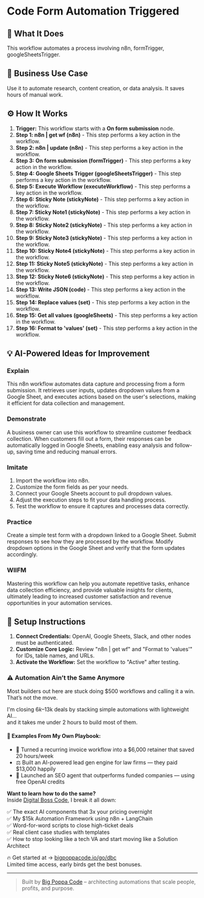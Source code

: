 # Code Form Automation Triggered

## 🚀 What It Does
This workflow automates a process involving n8n, formTrigger, googleSheetsTrigger.

## 💼 Business Use Case
Use it to automate research, content creation, or data analysis. It saves hours of manual work.

## ⚙️ How It Works
1.  **Trigger:** This workflow starts with a **On form submission** node.
2. **Step 1: n8n | get wf (n8n)** - This step performs a key action in the workflow.
3. **Step 2: n8n | update (n8n)** - This step performs a key action in the workflow.
4. **Step 3: On form submission (formTrigger)** - This step performs a key action in the workflow.
5. **Step 4: Google Sheets Trigger (googleSheetsTrigger)** - This step performs a key action in the workflow.
6. **Step 5: Execute Workflow (executeWorkflow)** - This step performs a key action in the workflow.
7. **Step 6: Sticky Note (stickyNote)** - This step performs a key action in the workflow.
8. **Step 7: Sticky Note1 (stickyNote)** - This step performs a key action in the workflow.
9. **Step 8: Sticky Note2 (stickyNote)** - This step performs a key action in the workflow.
10. **Step 9: Sticky Note3 (stickyNote)** - This step performs a key action in the workflow.
11. **Step 10: Sticky Note4 (stickyNote)** - This step performs a key action in the workflow.
12. **Step 11: Sticky Note5 (stickyNote)** - This step performs a key action in the workflow.
13. **Step 12: Sticky Note6 (stickyNote)** - This step performs a key action in the workflow.
14. **Step 13: Write JSON (code)** - This step performs a key action in the workflow.
15. **Step 14: Replace values (set)** - This step performs a key action in the workflow.
16. **Step 15: Get all values (googleSheets)** - This step performs a key action in the workflow.
17. **Step 16: Format to 'values' (set)** - This step performs a key action in the workflow.

## 💡 AI-Powered Ideas for Improvement
### Explain
This n8n workflow automates data capture and processing from a form submission. It retrieves user inputs, updates dropdown values from a Google Sheet, and executes actions based on the user's selections, making it efficient for data collection and management.

### Demonstrate
A business owner can use this workflow to streamline customer feedback collection. When customers fill out a form, their responses can be automatically logged in Google Sheets, enabling easy analysis and follow-up, saving time and reducing manual errors.

### Imitate
1. Import the workflow into n8n.
2. Customize the form fields as per your needs.
3. Connect your Google Sheets account to pull dropdown values.
4. Adjust the execution steps to fit your data handling process.
5. Test the workflow to ensure it captures and processes data correctly.

### Practice
Create a simple test form with a dropdown linked to a Google Sheet. Submit responses to see how they are processed by the workflow. Modify dropdown options in the Google Sheet and verify that the form updates accordingly.

### WIIFM
Mastering this workflow can help you automate repetitive tasks, enhance data collection efficiency, and provide valuable insights for clients, ultimately leading to increased customer satisfaction and revenue opportunities in your automation services.

## 🔧 Setup Instructions
1. **Connect Credentials:** OpenAI, Google Sheets, Slack, and other nodes must be authenticated.
2. **Customize Core Logic:** Review "n8n | get wf" and "Format to 'values'" for IDs, table names, and URLs.
3. **Activate the Workflow:** Set the workflow to "Active" after testing.

### ⚠️ Automation Ain’t the Same Anymore

Most builders out here are stuck doing $500 workflows and calling it a win.  
That’s not the move.  

I'm closing $6k–$13k deals by stacking simple automations with lightweight AI...  
and it takes me under 2 hours to build most of them.

#### 🧠 Examples From My Own Playbook:
- 🔁 Turned a recurring invoice workflow into a $6,000 retainer that saved 20 hours/week  
- ⚖️ Built an AI-powered lead gen engine for law firms — they paid $13,000 happily  
- 🚀 Launched an SEO agent that outperforms funded companies — using free OpenAI credits  

**Want to learn how to do the same?**  
Inside [Digital Boss Code](https://bigpoppacode.io/go/dbc), I break it all down:

✅ The exact AI components that 3x your pricing overnight  
✅ My $15k Automation Framework using n8n + LangChain  
✅ Word-for-word scripts to close high-ticket deals  
✅ Real client case studies with templates  
✅ How to stop looking like a tech VA and start moving like a Solution Architect  

🔥 Get started at → [bigpoppacode.io/go/dbc](https://bigpoppacode.io/go/dbc)  
Limited time access, early birds get the best bonuses.

---
> Built by [Big Poppa Code](https://bigpoppacode.io) – architecting automations that scale people, profits, and purpose.
